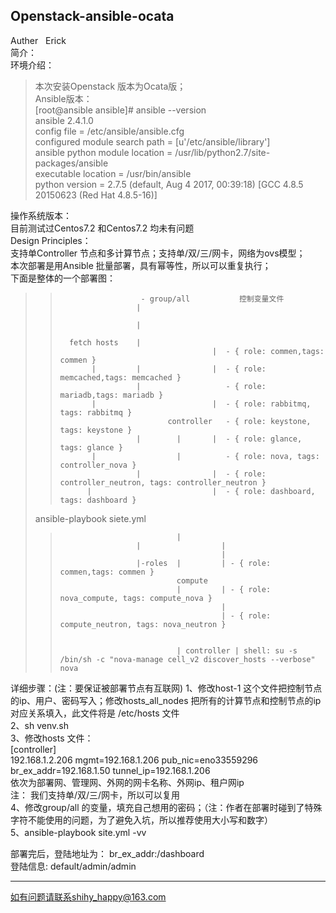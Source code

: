 ## Openstack-ansible-ocata  <br>
Auther   Erick <br>
简介：<br>
环境介绍：<br>
>本次安装Openstack 版本为Ocata版；<br>
>Ansible版本： <br>
>[root@ansible ansible]# ansible --version  <br>
ansible 2.4.1.0 <br>
config file = /etc/ansible/ansible.cfg <br>
configured module search path = [u'/etc/ansible/library'] <br>
ansible python module location = /usr/lib/python2.7/site-packages/ansible <br>
executable location = /usr/bin/ansible <br>
>python version = 2.7.5 (default, Aug  4 2017, 00:39:18) [GCC 4.8.5 20150623 (Red Hat 4.8.5-16)] <br>

操作系统版本： <br>
目前测试过Centos7.2 和Centos7.2 均未有问题 <br>
Design Principles： <br>
支持单Controller 节点和多计算节点；支持单/双/三/网卡，网络为ovs模型； <br>
本次部署是用Ansible 批量部署，具有幂等性，所以可以重复执行； <br>
下面是整体的一个部署图： <br>


>>                             
>>                       - group/all           控制变量文件 
>>                      |
>> 
>>                      |
>>                
>>       fetch hosts    |
>>                                       |  - { role: commen,tags: commen }           
>>            |         |                |  - { role: memcached,tags: memcached }     
>>                      |                   - { role: mariadb,tags: mariadb }        
>>            |                          |  - { role: rabbitmq, tags: rabbitmq }     
>>                             controller   - { role: keystone, tags: keystone }    
>>                      |        |       |  - { role: glance, tags: glance }          
>>            |                  |          - { role: nova, tags: controller_nova }  
>>                      |                |  - { role: controller_neutron, tags: controller_neutron }
>>           |                           |  - { role: dashboard, tags: dashboard }
>ansible-playbook siete.yml                        
>>                               |        
>>                      |                  |         
>>                                         |
>>                      |-roles  |         | - { role: commen,tags: commen }  
>>                               compute                                              
>>                               |         | - { role: nova_compute, tags: compute_nova } 
>>                                         |          
>>                                         | - { role: compute_neutron, tags: nova_neutron }               
>>                                          
>>                                       
>>                               | controller | shell: su -s /bin/sh -c "nova-manage cell_v2 discover_hosts --verbose" nova 
>>


详细步骤：(注：要保证被部署节点有互联网)
1、修改host-1 这个文件把控制节点的ip、用户、密码写入；修改hosts_all_nodes 把所有的计算节点和控制节点的ip对应关系填入，此文件将是 /etc/hosts 文件 <br>
2、sh venv.sh  <br>
3、修改hosts 文件： <br>
[controller] <br>
192.168.1.2.206  mgmt=192.168.1.206  pub_nic=eno33559296  br_ex_addr=192.168.1.50 tunnel_ip=192.168.1.206  <br>
依次为部署网、管理网、外网的网卡名称、外网ip、租户网ip <br>
注： 我们支持单/双/三/网卡，所以可以复用 <br>
4、修改group/all 的变量，填充自己想用的密码；（注：作者在部署时碰到了特殊字符不能使用的问题，为了避免入坑，所以推荐使用大小写和数字） <br>
5、ansible-playbook site.yml -vv <br>

部署完后，登陆地址为： br_ex_addr:/dashboard <br>
登陆信息: default/admin/admin <br>

---

如有问题请联系shihy_happy@163.com 


             
